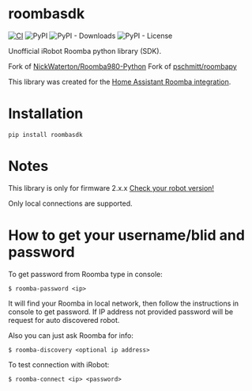 # roombasdk

[![CI](https://github.com/pschmitt/roombasdk/actions/workflows/ci.yaml/badge.svg)](https://github.com/pschmitt/roombasdk/actions/workflows/ci.yaml)
![PyPI](https://img.shields.io/pypi/v/roombasdk)
![PyPI - Downloads](https://img.shields.io/pypi/dm/roombasdk)
![PyPI - License](https://img.shields.io/pypi/l/roombasdk)

Unofficial iRobot Roomba python library (SDK).

Fork of [NickWaterton/Roomba980-Python](https://github.com/NickWaterton/Roomba980-Python)
Fork of [pschmitt/roombapy](https://github.com/pschmitt/roombapy)

This library was created for the [Home Assistant Roomba integration](https://www.home-assistant.io/integrations/roomba/).

# Installation

```shell
pip install roombasdk
```

# Notes

This library is only for firmware 2.x.x [Check your robot version!](http://homesupport.irobot.com/app/answers/detail/a_id/529) 

Only local connections are supported.

# How to get your username/blid and password

To get password from Roomba type in console:

```shell
$ roomba-password <ip>
```

It will find your Roomba in local network, then follow the instructions in console to get password.
If IP address not provided password will be request for auto discovered robot. 

Also you can just ask Roomba for info:

```shell
$ roomba-discovery <optional ip address>
```

To test connection with iRobot:

```shell
$ roomba-connect <ip> <password>
```
